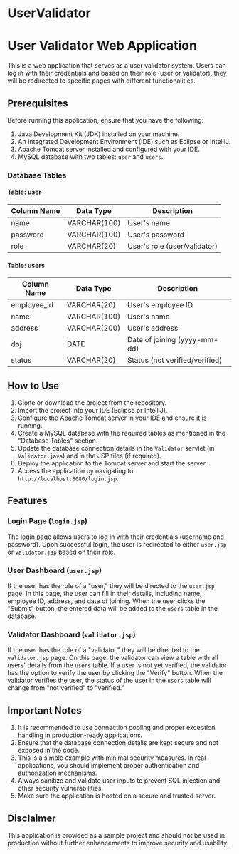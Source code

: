 # UserValidator
# User Validator Web Application

This is a web application that serves as a user validator system. Users can log in with their credentials and based on their role (user or validator), they will be redirected to specific pages with different functionalities.

## Prerequisites

Before running this application, ensure that you have the following:

1. Java Development Kit (JDK) installed on your machine.
2. An Integrated Development Environment (IDE) such as Eclipse or IntelliJ.
3. Apache Tomcat server installed and configured with your IDE.
4. MySQL database with two tables: `user` and `users`.

### Database Tables

#### Table: user

| Column Name | Data Type     | Description            |
|-------------|---------------|------------------------|
| name        | VARCHAR(100)  | User's name            |
| password    | VARCHAR(100)  | User's password        |
| role        | VARCHAR(20)   | User's role (user/validator) |

#### Table: users

| Column Name | Data Type     | Description                  |
|-------------|---------------|------------------------------|
| employee_id | VARCHAR(20)   | User's employee ID           |
| name        | VARCHAR(100)  | User's name                  |
| address     | VARCHAR(200)  | User's address               |
| doj         | DATE          | Date of joining (yyyy-mm-dd) |
| status      | VARCHAR(20)   | Status (not verified/verified)|

## How to Use

1. Clone or download the project from the repository.
2. Import the project into your IDE (Eclipse or IntelliJ).
3. Configure the Apache Tomcat server in your IDE and ensure it is running.
4. Create a MySQL database with the required tables as mentioned in the "Database Tables" section.
5. Update the database connection details in the `Validator` servlet (in `Validator.java`) and in the JSP files (if required).
6. Deploy the application to the Tomcat server and start the server.
7. Access the application by navigating to `http://localhost:8080/login.jsp`.

## Features

### Login Page (`login.jsp`)

The login page allows users to log in with their credentials (username and password). Upon successful login, the user is redirected to either `user.jsp` or `validator.jsp` based on their role.

### User Dashboard (`user.jsp`)

If the user has the role of a "user," they will be directed to the `user.jsp` page. In this page, the user can fill in their details, including name, employee ID, address, and date of joining. When the user clicks the "Submit" button, the entered data will be added to the `users` table in the database.

### Validator Dashboard (`validator.jsp`)

If the user has the role of a "validator," they will be directed to the `validator.jsp` page. On this page, the validator can view a table with all users' details from the `users` table. If a user is not yet verified, the validator has the option to verify the user by clicking the "Verify" button. When the validator verifies the user, the status of the user in the `users` table will change from "not verified" to "verified."

## Important Notes

1. It is recommended to use connection pooling and proper exception handling in production-ready applications.
2. Ensure that the database connection details are kept secure and not exposed in the code.
3. This is a simple example with minimal security measures. In real applications, you should implement proper authentication and authorization mechanisms.
4. Always sanitize and validate user inputs to prevent SQL injection and other security vulnerabilities.
5. Make sure the application is hosted on a secure and trusted server.

## Disclaimer

This application is provided as a sample project and should not be used in production without further enhancements to improve security and usability.

